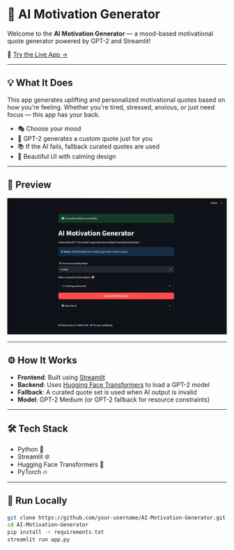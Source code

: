 # 🤖 AI Motivation Generator

Welcome to the **AI Motivation Generator** — a mood-based motivational quote generator powered by GPT-2 and Streamlit!

🌟 [Try the Live App →](https://ai-motivation-generator-e7izloueoeivwdsudzwkqm.streamlit.app)

---

## 💡 What It Does

This app generates uplifting and personalized motivational quotes based on how you're feeling. Whether you're tired, stressed, anxious, or just need focus — this app has your back.

- 🎭 Choose your mood
- 🧠 GPT-2 generates a custom quote just for you
- 📚 If the AI fails, fallback curated quotes are used
- 🎨 Beautiful UI with calming design

---

## 📸 Preview

![App Screenshot](Images/preview.png) 

---

## ⚙️ How It Works

- **Frontend**: Built using [Streamlit](https://streamlit.io/)
- **Backend**: Uses [Hugging Face Transformers](https://huggingface.co/transformers/) to load a GPT-2 model
- **Fallback**: A curated quote set is used when AI output is invalid
- **Model**: GPT-2 Medium (or GPT-2 fallback for resource constraints)

---

## 🛠️ Tech Stack

- Python 🐍
- Streamlit 🌐
- Hugging Face Transformers 🤗
- PyTorch 🔥

---

## 🚀 Run Locally

```bash
git clone https://github.com/your-username/AI-Motivation-Generator.git
cd AI-Motivation-Generator
pip install -r requirements.txt
streamlit run app.py
